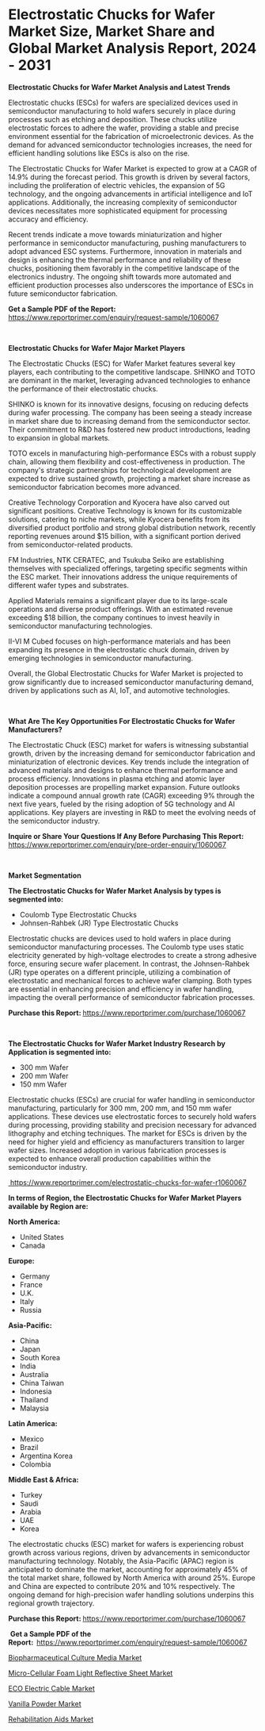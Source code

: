 <p><h1>Electrostatic Chucks for Wafer Market Size, Market Share and Global Market Analysis Report, 2024 - 2031</h1></p><p><strong>Electrostatic Chucks for Wafer Market Analysis and Latest Trends</strong></p>
<p><p>Electrostatic chucks (ESCs) for wafers are specialized devices used in semiconductor manufacturing to hold wafers securely in place during processes such as etching and deposition. These chucks utilize electrostatic forces to adhere the wafer, providing a stable and precise environment essential for the fabrication of microelectronic devices. As the demand for advanced semiconductor technologies increases, the need for efficient handling solutions like ESCs is also on the rise.</p><p>The Electrostatic Chucks for Wafer Market is expected to grow at a CAGR of 14.9% during the forecast period. This growth is driven by several factors, including the proliferation of electric vehicles, the expansion of 5G technology, and the ongoing advancements in artificial intelligence and IoT applications. Additionally, the increasing complexity of semiconductor devices necessitates more sophisticated equipment for processing accuracy and efficiency.</p><p>Recent trends indicate a move towards miniaturization and higher performance in semiconductor manufacturing, pushing manufacturers to adopt advanced ESC systems. Furthermore, innovation in materials and design is enhancing the thermal performance and reliability of these chucks, positioning them favorably in the competitive landscape of the electronics industry. The ongoing shift towards more automated and efficient production processes also underscores the importance of ESCs in future semiconductor fabrication.</p></p>
<p><strong>Get a Sample PDF of the Report:&nbsp;</strong> <a href="https://www.reportprimer.com/enquiry/request-sample/1060067">https://www.reportprimer.com/enquiry/request-sample/1060067</a></p>
<p>&nbsp;</p>
<p><strong>Electrostatic Chucks for Wafer Major Market Players</strong></p>
<p><p>The Electrostatic Chucks (ESC) for Wafer Market features several key players, each contributing to the competitive landscape. SHINKO and TOTO are dominant in the market, leveraging advanced technologies to enhance the performance of their electrostatic chucks. </p><p>SHINKO is known for its innovative designs, focusing on reducing defects during wafer processing. The company has been seeing a steady increase in market share due to increasing demand from the semiconductor sector. Their commitment to R&D has fostered new product introductions, leading to expansion in global markets.</p><p>TOTO excels in manufacturing high-performance ESCs with a robust supply chain, allowing them flexibility and cost-effectiveness in production. The company's strategic partnerships for technological development are expected to drive sustained growth, projecting a market share increase as semiconductor fabrication becomes more advanced.</p><p>Creative Technology Corporation and Kyocera have also carved out significant positions. Creative Technology is known for its customizable solutions, catering to niche markets, while Kyocera benefits from its diversified product portfolio and strong global distribution network, recently reporting revenues around $15 billion, with a significant portion derived from semiconductor-related products.</p><p>FM Industries, NTK CERATEC, and Tsukuba Seiko are establishing themselves with specialized offerings, targeting specific segments within the ESC market. Their innovations address the unique requirements of different wafer types and substrates.</p><p>Applied Materials remains a significant player due to its large-scale operations and diverse product offerings. With an estimated revenue exceeding $18 billion, the company continues to invest heavily in semiconductor manufacturing technologies.</p><p>II-VI M Cubed focuses on high-performance materials and has been expanding its presence in the electrostatic chuck domain, driven by emerging technologies in semiconductor manufacturing.</p><p>Overall, the Global Electrostatic Chucks for Wafer Market is projected to grow significantly due to increased semiconductor manufacturing demand, driven by applications such as AI, IoT, and automotive technologies.</p></p>
<p>&nbsp;</p>
<p><strong>What Are The Key Opportunities For Electrostatic Chucks for Wafer Manufacturers?</strong></p>
<p><p>The Electrostatic Chuck (ESC) market for wafers is witnessing substantial growth, driven by the increasing demand for semiconductor fabrication and miniaturization of electronic devices. Key trends include the integration of advanced materials and designs to enhance thermal performance and process efficiency. Innovations in plasma etching and atomic layer deposition processes are propelling market expansion. Future outlooks indicate a compound annual growth rate (CAGR) exceeding 9% through the next five years, fueled by the rising adoption of 5G technology and AI applications. Key players are investing in R&D to meet the evolving needs of the semiconductor industry.</p></p>
<p><strong>Inquire or Share Your Questions If Any Before Purchasing This Report:</strong> <a href="https://www.reportprimer.com/enquiry/pre-order-enquiry/1060067">https://www.reportprimer.com/enquiry/pre-order-enquiry/1060067</a></p>
<p>&nbsp;</p>
<p><strong>Market Segmentation</strong></p>
<p><strong>The Electrostatic Chucks for Wafer Market Analysis by types is segmented into:</strong></p>
<p><ul><li>Coulomb Type Electrostatic Chucks</li><li>Johnsen-Rahbek (JR) Type Electrostatic Chucks</li></ul></p>
<p><p>Electrostatic chucks are devices used to hold wafers in place during semiconductor manufacturing processes. The Coulomb type uses static electricity generated by high-voltage electrodes to create a strong adhesive force, ensuring secure wafer placement. In contrast, the Johnsen-Rahbek (JR) type operates on a different principle, utilizing a combination of electrostatic and mechanical forces to achieve wafer clamping. Both types are essential in enhancing precision and efficiency in wafer handling, impacting the overall performance of semiconductor fabrication processes.</p></p>
<p><strong>Purchase this Report:&nbsp;</strong><a href="https://www.reportprimer.com/purchase/1060067">https://www.reportprimer.com/purchase/1060067</a></p>
<p>&nbsp;</p>
<p><strong>The Electrostatic Chucks for Wafer Market Industry Research by Application is segmented into:</strong></p>
<p><ul><li>300 mm Wafer</li><li>200 mm Wafer</li><li>150 mm Wafer</li></ul></p>
<p><p>Electrostatic chucks (ESCs) are crucial for wafer handling in semiconductor manufacturing, particularly for 300 mm, 200 mm, and 150 mm wafer applications. These devices use electrostatic forces to securely hold wafers during processing, providing stability and precision necessary for advanced lithography and etching techniques. The market for ESCs is driven by the need for higher yield and efficiency as manufacturers transition to larger wafer sizes. Increased adoption in various fabrication processes is expected to enhance overall production capabilities within the semiconductor industry.</p></p>
<p><a href="https://www.reportprimer.com/electrostatic-chucks-for-wafer-r1060067">&nbsp;https://www.reportprimer.com/electrostatic-chucks-for-wafer-r1060067</a></p>
<p><strong>In terms of Region, the Electrostatic Chucks for Wafer Market Players available by Region are:</strong></p>
<p>
    <p> <strong> North America: </strong>
        <ul>
            <li>United States</li>
            <li>Canada</li>
        </ul>
        </p> 
    <p> <strong> Europe: </strong>
        <ul>
            <li>Germany</li>
            <li>France</li>
            <li>U.K.</li>
            <li>Italy</li>
            <li>Russia</li>
        </ul>
        </p> 
    <p> <strong> Asia-Pacific: </strong>
        <ul>
            <li>China</li>
            <li>Japan</li>
            <li>South Korea</li>
            <li>India</li>
            <li>Australia</li>
            <li>China Taiwan</li>
            <li>Indonesia</li>
            <li>Thailand</li>
            <li>Malaysia</li>
        </ul>
        </p> 
    <p> <strong> Latin America: </strong>
        <ul>
            <li>Mexico</li>
            <li>Brazil</li>
            <li>Argentina Korea</li>
            <li>Colombia</li>
        </ul>
        </p> 
    <p> <strong> Middle East & Africa: </strong>
        <ul>
            <li>Turkey</li>
            <li>Saudi</li>
            <li>Arabia</li>
            <li>UAE</li>
            <li>Korea</li>
        </ul>
    </p>
    </p>
<p><p>The electrostatic chucks (ESC) market for wafers is experiencing robust growth across various regions, driven by advancements in semiconductor manufacturing technology. Notably, the Asia-Pacific (APAC) region is anticipated to dominate the market, accounting for approximately 45% of the total market share, followed by North America with around 25%. Europe and China are expected to contribute 20% and 10% respectively. The ongoing demand for high-precision wafer handling solutions underpins this regional growth trajectory.</p></p>
<p><strong>Purchase this Report: </strong><a href="https://www.reportprimer.com/purchase/1060067">https://www.reportprimer.com/purchase/1060067</a></p>
<p>&nbsp;<strong>Get a Sample PDF of the Report:&nbsp;&nbsp;</strong><a href="https://www.reportprimer.com/enquiry/request-sample/1060067">https://www.reportprimer.com/enquiry/request-sample/1060067</a></p>
<p><strong></strong></p>
<p><p><a href="https://medium.com/@emoryyundt1935/biopharmaceutical-culture-media-market-global-market-insights-and-sales-trends-2024-to-2031-1fd4692b7eb8?postPublishedType=repub">Biopharmaceutical Culture Media Market</a></p><p><a href="https://issuu.com/reportprime-2/docs/micro-cellular-foam-light-reflectiv_3a65c1a1e9a821">Micro-Cellular Foam Light Reflective Sheet Market</a></p><p><a href="https://issuu.com/reportprime-2/docs/eco-electric-cable-market-size-2030_b7edc556eecf71">ECO Electric Cable Market</a></p><p><a href="https://www.linkedin.com/pulse/market-leaders-laggards-global-vanilla-powder-trends-forecast-caqne?trackingId=1josMidZSA6ViQwFf8nF3A%3D%3D">Vanilla Powder Market</a></p><p><a href="https://github.com/MelgarBasny/Market-Research-Report-List-1/blob/main/rehabilitation-aids-market.md">Rehabilitation Aids Market</a></p></p>